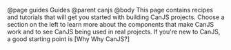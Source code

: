 @page guides Guides
@parent canjs
@body
This page contains recipes and tutorials that will get you started with building CanJS projects. Choose a section on the left to learn more about the components that make CanJS work and to see CanJS being used in real projects. If you're new to CanJS, a good starting point is [Why Why CanJS?]
